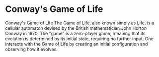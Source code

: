 Conway's Game of Life
==========
Conway's Game of Life
The Game of Life, also known simply as Life, is a cellular automaton devised by the 
British mathematician John Horton Conway in 1970.
The "game" is a zero-player game, meaning that its evolution is determined by its initial state, 
requiring no further input. 
One interacts with the Game of Life by creating an initial configuration and observing how it evolves.
